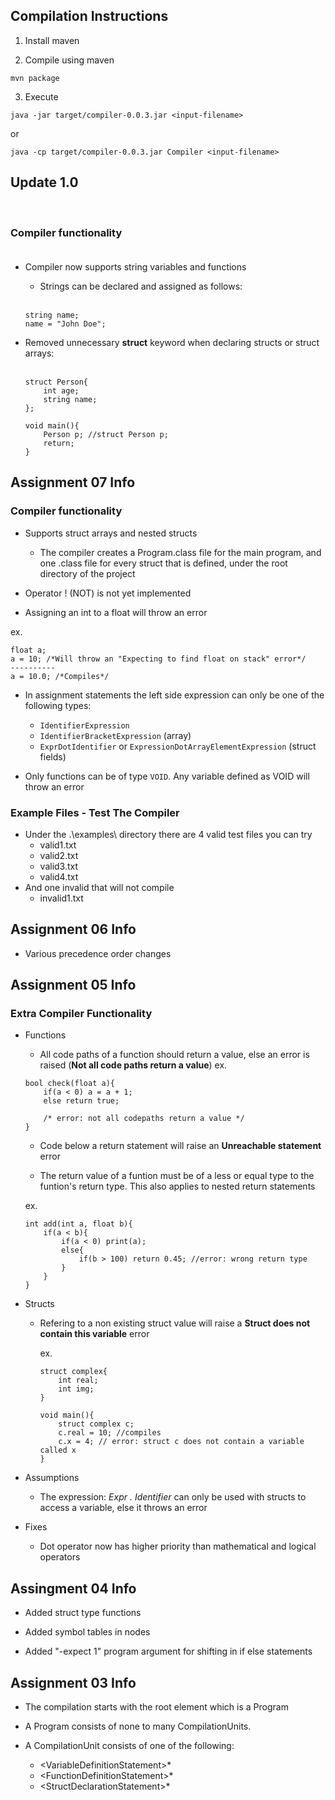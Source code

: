 

Compilation Instructions
------------------------

1. Install maven

2. Compile using maven

`mvn package`

3. Execute

`java -jar target/compiler-0.0.3.jar <input-filename>`

or

`java -cp target/compiler-0.0.3.jar Compiler <input-filename>`


Update 1.0
------------------------

<br>

### Compiler functionality<br><br>

* Compiler now supports string variables and functions
    * Strings can be declared and assigned as follows:<br><br>
    
    ```
    string name;
    name = "John Doe";
    ```
* Removed unnecessary **struct** keyword when declaring structs or struct arrays:<br><br>
    ```
    struct Person{
        int age;
        string name;
    };

    void main(){
        Person p; //struct Person p;
        return;
    }
    ```



Assignment 07 Info
------------------------

### Compiler functionality

* Supports struct arrays and nested structs
  * The compiler creates a Program.class file for the main program, and one .class file
  for every struct that is defined, under the root directory of the project
  
* Operator ! (NOT) is not yet implemented

* Assigning an int to a float will throw an error 

ex.
```
float a;
a = 10; /*Will throw an "Expecting to find float on stack" error*/
----------
a = 10.0; /*Compiles*/
```

* In assignment statements the left side expression can only be one of the following types:
    
    * `IdentifierExpression`
    * `IdentifierBracketExpression` (array)
    * `ExprDotIdentifier` or `ExpressionDotArrayElementExpression` (struct fields)

* Only functions can be of type `VOID`. Any variable defined as VOID will throw an error

### Example Files - Test The Compiler

* Under the .\examples\ directory there are 4 valid test files you can try
  * valid1.txt
  * valid2.txt
  * valid3.txt
  * valid4.txt
* And one invalid that will not compile
  * invalid1.txt


Assignment 06 Info
------------------------

* Various precedence order changes



Assignment 05 Info
------------------------

### Extra Compiler Functionality

* Functions
    
    * All code paths of a function should return a value, else an error is raised (**Not all code paths return a value**)
    ex.
    ```
    bool check(float a){
        if(a < 0) a = a + 1;
        else return true;
        
        /* error: not all codepaths return a value */
    }  
  
    ```
    
    * Code below a return statement will raise an **Unreachable statement** error
    
    * The return value of a funtion must be of a less or equal type to the funtion's return type. This
    also applies to nested return statements
    
    ex.
    ```
    int add(int a, float b){
        if(a < b){
            if(a < 0) print(a);
            else{
                if(b > 100) return 0.45; //error: wrong return type
            }    
        }
    }  
  
    ```
    
* Structs
    * Refering to a non existing struct value will raise a **Struct does not contain this variable** error
      
      ex.
      ```
      struct complex{
          int real;
          int img;
      }
      
      void main(){
          struct complex c;
          c.real = 10; //compiles
          c.x = 4; // error: struct c does not contain a variable called x
      }
      ```
* Assumptions
    * The expression: *Expr . Identifier* can only be used with structs to access a variable, else it throws an error
    
* Fixes
    * Dot operator now has higher priority than mathematical and logical operators 

Assingment 04 Info
------------------------

- Added struct type functions

- Added symbol tables in nodes

- Added "-expect 1" program argument for shifting in if else statements


Assignment 03 Info
------------------------

* The compilation starts with the root element which is a Program

* A Program consists of none to many CompilationUnits.

* A CompilationUnit consists of one of the following:

    * <VariableDefinitionStatement\>*
    * <FunctionDefinitionStatement\>*
    * <StructDeclarationStatement\>*


